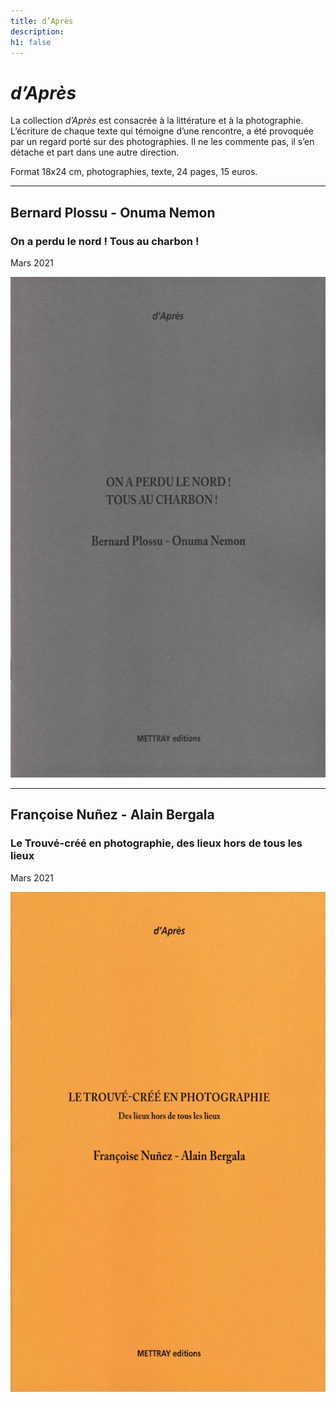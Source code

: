 ```yaml
---
title: d’Après
description: 
h1: false
---
```


# _d’Après_

La collection _d’Après_ est consacrée à la littérature et à la photographie. L’écriture de chaque texte qui témoigne d’une rencontre, a été provoquée par un regard porté sur des photographies. Il ne les commente pas, il s’en détache et part dans une autre direction.

Format 18x24 cm, photographies, texte, 24 pages, 15 euros.

---

## Bernard Plossu - Onuma Nemon
### On a perdu le nord ! Tous au charbon !
<span class="date">Mars 2021</span>

<p>
  <img width="600" height="801" src="/files/d-apres/mettray-d-apres-bernard-plossu-onuma-nemon.jpg" alt="Collection D'après, Bernard Plossu - Onuma Nemon">
</p>

---

## Françoise Nuñez - Alain Bergala
### Le Trouvé-créé en photographie, des lieux hors de tous les lieux
<span class="date">Mars 2021</span>

<p>
  <img width="600" height="800" src="/files/d-apres/mettray-d-apres-francoise-nunez-alain-bergala.jpg" alt="Collection D'après, Françoise Nuñez - Alain Bergala">
</p>